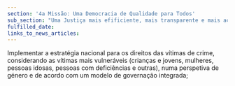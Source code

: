 ```yaml
---
section: '4a Missão: Uma Democracia de Qualidade para Todos'
sub_section: "Uma Justiça mais efificiente, mais transparente e mais acessível"
fulfilled_date:
links_to_news_articles:
---
```


Implementar a estratégia nacional para os direitos das vítimas de crime, considerando as vítimas mais vulneráveis (crianças e jovens, mulheres, pessoas idosas, pessoas com deficiências e outras), numa perspetiva de género e de acordo com um modelo de governação integrada;